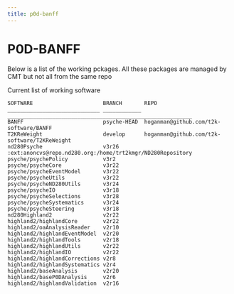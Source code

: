 ```yaml
---
title: p0d-banff
---
```


P0D-BANFF
=========

Below is a list of the working pckages. All these packages are managed by CMT but not all from the same repo

Current list of working software 

    SOFTWARE                      BRANCH       REPO
    _____________________________ ____________ __________________________________________________________
    BANFF                         psyche-HEAD  hoganman@github.com/t2k-software/BANFF
    T2KReWeight                   develop      hoganman@github.com/t2k-software/T2KReWeight
    nd280Psyche                   v3r26        :ext:anoncvs@repo.nd280.org:/home/trt2kmgr/ND280Repository
    psyche/psychePolicy           v3r2 
    psyche/psycheCore             v3r22
    psyche/psycheEventModel       v3r22
    psyche/psycheUtils            v3r22
    psyche/psycheND280Utils       v3r24
    psyche/psycheIO               v3r18
    psyche/psycheSelections       v3r28
    psyche/psycheSystematics      v3r24
    psyche/psycheSteering         v3r18
    nd280Highland2                v2r22
    highland2/highlandCore        v2r22
    highland2/oaAnalysisReader    v2r10
    highland2/highlandEventModel  v2r20
    highland2/highlandTools       v2r18
    highland2/highlandUtils       v2r22
    highland2/highlandIO          v2r22
    highland2/highlandCorrections v2r8
    highland2/highlandSystematics v2r4
    highland2/baseAnalysis        v2r20
    highland2/baseP0DAnalysis     v2r6
    highland2/highlandValidation  v2r16
